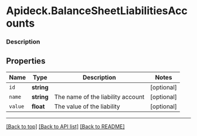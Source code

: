 # Apideck.BalanceSheetLiabilitiesAccounts

### Description

## Properties
Name | Type | Description | Notes
------------ | ------------- | ------------- | -------------
`id` | **string** |  | [optional] 
`name` | **string** | The name of the liability account | [optional] 
`value` | **float** | The value of the liability | [optional] 





---

[[Back to top]](#) [[Back to API list]](../../../../README.md#documentation-for-api-endpoints) [[Back to README]](../../../../README.md)


